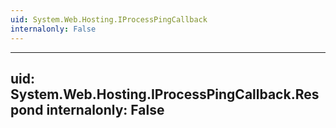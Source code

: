 ```yaml
---
uid: System.Web.Hosting.IProcessPingCallback
internalonly: False
---
```


---
uid: System.Web.Hosting.IProcessPingCallback.Respond
internalonly: False
---
